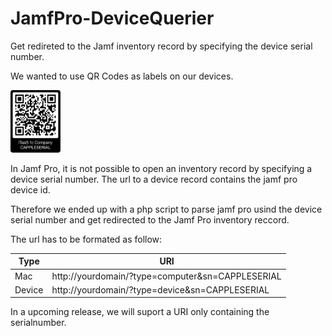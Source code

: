 # JamfPro-DeviceQuerier
Get redireted to the Jamf inventory record by specifying the device serial number.

We wanted to use QR Codes as labels on our devices.

<img src=".//QR_Code_Example.png" height="100">

In Jamf Pro, it is not possible to open an inventory record by specifying a device serial number.
The url to a device record contains the jamf pro device id.

Therefore we ended up with a php script to parse jamf pro usind the device serial number and get redirected to the Jamf Pro inventory reccord.

The url has to be formated as follow:

|Type|URI|
| --- | --- |
| Mac  | http://yourdomain/?type=computer&sn=CAPPLESERIAL  |
| Device  | http://yourdomain/?type=device&sn=CAPPLESERIAL  |

In a upcoming release, we will suport a URI only containing the serialnumber.
